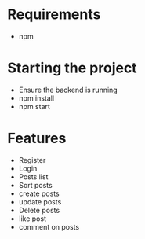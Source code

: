 # Requirements
- npm

# Starting the project
- Ensure the backend is running
- npm install
- npm start


# Features
- Register
- Login
- Posts list
- Sort posts
- create posts
- update posts
- Delete posts
- like post
- comment on posts
